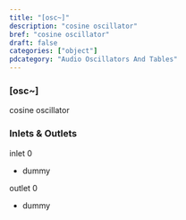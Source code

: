 ```yaml
---
title: "[osc~]"
description: "cosine oscillator"
bref: "cosine oscillator"
draft: false
categories: ["object"]
pdcategory: "Audio Oscillators And Tables"
---
```


### [osc~]

cosine oscillator

### Inlets & Outlets

inlet 0

 - dummy

outlet 0

 - dummy
 
